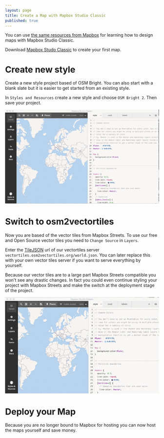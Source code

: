 ```yaml
---
layout: page
title: Create a Map with Mapbox Studio Classic
published: true
---
```


You can use [the same resources from Mapbox](https://www.mapbox.com/help/getting-started-studio/)
for learning how to design maps with Mapbox Studio Classic.

Download [Mapbox Studo Classic](https://www.mapbox.com/mapbox-studio-classic/) to create your first map.

# Create new style

Create a new style project based of OSM Bright. You can also start with a blank slate but it is easier
to get started from an existing style.

In `Styles and Resources` create a new style and choose `OSM Bright 2`. Then save your project.

![Create new project with Mapbox Studio Classic](/media/mapbox_classic_create_project.gif)

# Switch to osm2vectortiles

Now you are based of the vector tiles from Mapbox Streets. To use our free and Open Source vector tiles
you need to `Change Source` in `Layers`.

Enter the [TileJSON](https://github.com/mapbox/tilejson-spec) url of our vectortiles server `vectortiles.osm2vectortiles.org/world.json`.
You can later replace this with your own vector tiles server if you want to serve everything by yourself.

Because our vector tiles are to a large part Mapbox Streets compatible you won't see any drastic changes.
In fact you could even continue styling your project with Mapbox Streets and make the switch at the deployment stage of the project.

![Switch to osm2vectortiles in Mapbox Studio Classic](/media/mapbox_classic_switch_osm2vectortiles.gif)

# Deploy your Map

Because you are no longer bound to Mapbox for hosting you can now host the maps yourself and save money.
